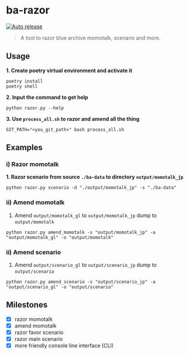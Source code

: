 # ba-razor

[![Auto release](https://github.com/ba-archive/ba-razor/actions/workflows/ci.yml/badge.svg)](https://github.com/ba-archive/ba-razor/actions/workflows/ci.yml)

> A tool to razor blue archive momotalk, scenario and more.

## Usage

**1. Create poetry virtual environment and activate it**

```shell
poetry install
poetry shell
```

**2. Input the command to get help**

```shell
python razor.py --help
```

**3. Use `process_all.sh` to razor and amend all the thing**

```
GIT_PATH="<you_git_path>" bash process_all.sh
```

## Examples

### i) Razor momotalk

**1. Razor scenario from source `./ba-data` to directory `output/momotalk_jp`**

```shell
python razor.py scenario -d "./output/momotalk_jp" -s "./ba-data"
```

### ii) Amend momotalk

1. Amend `output/momotalk_gl` to `output/momotalk_jp` dump to `output/momotalk`

```shell
python razor.py amend_momotalk -s "output/momotalk_jp" -a "output/momotalk_gl" -o "output/momotalk"
```

### ii) Amend scenario

1. Amend `output/scenario_gl` to `output/scenario_jp`  dump to `output/scenario`

```shell
python razor.py amend_scenario -s "output/scenario_jp" -a "output/scenario_gl" -o "output/scenario"
```

## Milestones

- [x] razor momotalk
- [x] amend momotalk
- [x] razor favor scenario
- [x] razor main scenario
- [x] more friendly console line interface (CLI)
